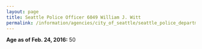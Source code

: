 ```yaml
---
layout: page
title: Seattle Police Officer 6049 William J. Witt
permalink: /information/agencies/city_of_seattle/seattle_police_department/copbook/6049/
---
```


**Age as of Feb. 24, 2016:** 50
